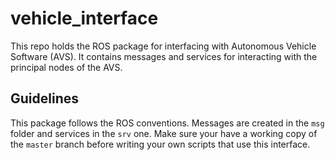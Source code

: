 vehicle_interface
=================

This repo holds the ROS package for interfacing with Autonomous Vehicle Software (AVS). It contains messages and services for interacting with the principal nodes of the AVS.

Guidelines
----------

This package follows the ROS conventions. Messages are created in the `msg` folder and services in the `srv` one. Make sure your have a working copy of the `master` branch before writing your own scripts that use this interface.
